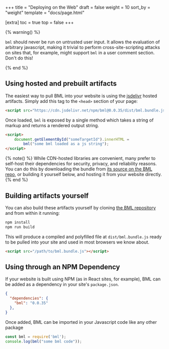 +++
title = "Deploying on the Web"
draft = false
weight = 10
sort_by = "weight"
template = "docs/page.html"

[extra]
toc = true
top = false
+++

{% warning() %}

`bml` should never be run on untrusted user input. It allows the
evaluation of arbitrary javascript, making it trivial to perform
cross-site-scripting attacks on sites that, for example, might support
`bml` in a user comment section. Don't do this!

{% end %}

## Using hosted and prebuilt artifacts

The easiest way to pull BML into your website is using the [jsdelivr](https://www.jsdelivr.com/) hosted artifacts. Simply add this tag to the `<head>` section of your page:

```html
<script src="https://cdn.jsdelivr.net/npm/bml@0.0.35/dist/bml.bundle.js"></script>
```

Once loaded, `bml` is exposed by a single method which takes a string of
markup and returns a rendered output string.

```html
<script>
    document.getElementById("someTargetId").innerHTML =
        bml("some bml loaded as a js string");
</script>
```

{% note() %}
While CDN-hosted libraries are convenient, many prefer to self-host
their dependencies for security, privacy, and reliability reasons. You can do this by downloading the bundle from [its source on the BML repo](https://github.com/ajyoon/bml/raw/master/dist/bml.bundle.js), or building it yourself below, and hosting it from your website directly.
{% end %}

## Building artifacts yourself

You can also build these artifacts yourself by cloning [the BML
repository](https://github.com/ajyoon/bml) and from within it running:

```sh
npm install
npm run build
```

This will produce a compiled and polyfilled file at `dist/bml.bundle.js`
ready to be pulled into your site and used in most browsers we know
about.

```html
<script src="/path/to/bml.bundle.js"></script>
```

## Using through an NPM Dependency

If your website is built using NPM (as in React sites, for example),
BML can be added as a dependency in your site's `package.json`.

```json
{
  "dependencies": {
    "bml": "0.0.35"
  },
}
```

Once added, BML can be imported in your Javascript code like any other
package

```js
const bml = require('bml');
console.log(bml("some bml code"));
```
